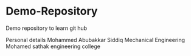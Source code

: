 # Demo-Repository
Demo repository to learn git hub

Personal details
Mohammed Abubakkar Siddiq
Mechanical Engineering 
Mohamed sathak engineering college